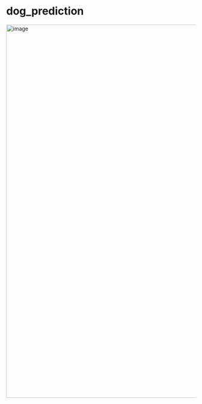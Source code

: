 # dog_prediction
<img width="1106" height="989" alt="image" src="https://github.com/user-attachments/assets/aba39eab-6d4b-4013-8a45-56f77d854b70" />

